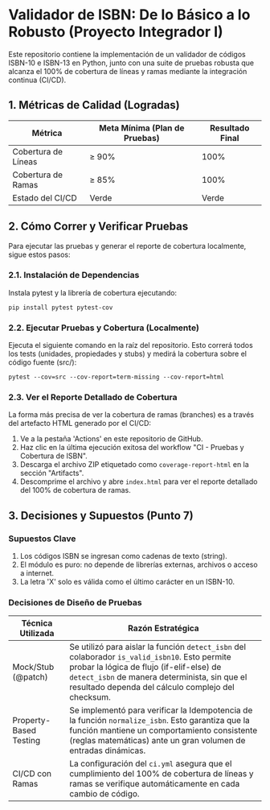 # Validador de ISBN: De lo Básico a lo Robusto (Proyecto Integrador I)

Este repositorio contiene la implementación de un validador de códigos ISBN-10 e ISBN-13 en Python, junto con una suite de pruebas robusta que alcanza el 100% de cobertura de líneas y ramas mediante la integración continua (CI/CD). 

## 1. Métricas de Calidad (Logradas)

Métrica | Meta Mínima (Plan de Pruebas) | Resultado Final
--- | --- | ---
Cobertura de Líneas | ≥ 90% | 100%
Cobertura de Ramas | ≥ 85% | 100%
Estado del CI/CD | Verde | Verde

##  2. Cómo Correr y Verificar Pruebas

Para ejecutar las pruebas y generar el reporte de cobertura localmente, sigue estos pasos:

### 2.1. Instalación de Dependencias

Instala pytest y la librería de cobertura ejecutando:

`pip install pytest pytest-cov`

### 2.2. Ejecutar Pruebas y Cobertura (Localmente)

Ejecuta el siguiente comando en la raíz del repositorio. Esto correrá todos los tests (unidades, propiedades y stubs) y medirá la cobertura sobre el código fuente (src/):

`pytest --cov=src --cov-report=term-missing --cov-report=html`

### 2.3. Ver el Reporte Detallado de Cobertura

La forma más precisa de ver la cobertura de ramas (branches) es a través del artefacto HTML generado por el CI/CD:

1. Ve a la pestaña 'Actions' en este repositorio de GitHub.  
2. Haz clic en la última ejecución exitosa del workflow "CI - Pruebas y Cobertura de ISBN".  
3. Descarga el archivo ZIP etiquetado como `coverage-report-html` en la sección "Artifacts".  
4. Descomprime el archivo y abre `index.html` para ver el reporte detallado del 100% de cobertura de ramas.

##  3. Decisiones y Supuestos (Punto 7)

### Supuestos Clave

1. Los códigos ISBN se ingresan como cadenas de texto (string).  
2. El módulo es puro: no depende de librerías externas, archivos o acceso a internet.  
3. La letra 'X' solo es válida como el último carácter en un ISBN-10.  

### Decisiones de Diseño de Pruebas

Técnica Utilizada | Razón Estratégica
--- | ---
Mock/Stub (@patch) | Se utilizó para aislar la función `detect_isbn` del colaborador `is_valid_isbn10`. Esto permite probar la lógica de flujo (if-elif-else) de `detect_isbn` de manera determinista, sin que el resultado dependa del cálculo complejo del checksum.
Property-Based Testing | Se implementó para verificar la Idempotencia de la función `normalize_isbn`. Esto garantiza que la función mantiene un comportamiento consistente (reglas matemáticas) ante un gran volumen de entradas dinámicas.
CI/CD con Ramas | La configuración del `ci.yml` asegura que el cumplimiento del 100% de cobertura de líneas y ramas se verifique automáticamente en cada cambio de código.
